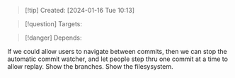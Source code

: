 
>[!tip] Created: [2024-01-16 Tue 10:13]

>[!question] Targets: 

>[!danger] Depends: 

If we could allow users to navigate between commits, then we can stop the automatic commit watcher, and let people step thru one commit at a time to allow replay.
Show the branches.
Show the filesysystem.